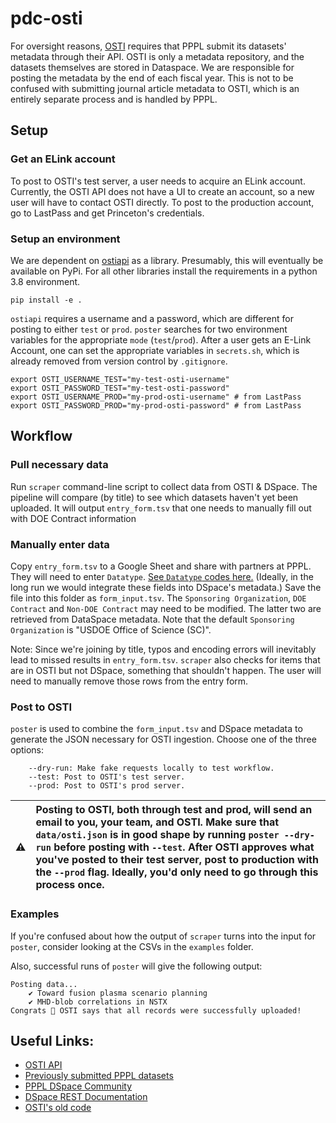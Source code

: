 # pdc-osti 

For oversight reasons, [OSTI](https://www.osti.gov/) requires that PPPL submit its datasets' metadata through their API. OSTI is only a metadata repository, and the datasets themselves are stored in Dataspace. We are responsible for posting the metadata by the end of each fiscal year. This is not to be confused with submitting journal article metadata to OSTI, which is an entirely separate process and is handled by PPPL.

## Setup

### Get an ELink account

To post to OSTI's test server, a user needs to acquire an ELink account. Currently, the OSTI API does not have a UI to create an account, so a new user will have to contact OSTI directly. To post to the production account, go to LastPass and get Princeton's credentials.

### Setup an environment
We are dependent on [ostiapi](https://github.com/doecode/ostiapi) as a library. Presumably, this will eventually be available on PyPi. For all other libraries install the requirements in a python 3.8 environment.

```
pip install -e .
```

`ostiapi` requires a username and a password, which are different for posting to either `test` or `prod`.
`poster` searches for two environment variables for the appropriate `mode` (`test`/`prod`).
After a user gets an E-Link Account, one can set the appropriate variables in `secrets.sh`,
which is already removed from version control by `.gitignore`.

```
export OSTI_USERNAME_TEST="my-test-osti-username"
export OSTI_PASSWORD_TEST="my-test-osti-password"
export OSTI_USERNAME_PROD="my-prod-osti-username" # from LastPass
export OSTI_PASSWORD_PROD="my-prod-osti-password" # from LastPass
```

## Workflow

### Pull necessary data

Run `scraper` command-line script to collect data from OSTI & DSpace. The pipeline will compare (by title) to see which datasets haven't yet been uploaded. It will output `entry_form.tsv` that one needs to manually fill out with DOE Contract information 

### Manually enter data

Copy `entry_form.tsv` to a Google Sheet and share with partners at PPPL. They will need to enter `Datatype`. [See `Datatype` codes here.](https://github.com/doecode/ostiapi#data-set-content-type-values)
(Ideally, in the long run we would integrate these fields into DSpace's metadata.) Save the file into this folder as `form_input.tsv`.
The `Sponsoring Organization`, `DOE Contract` and `Non-DOE Contract` may need to be modified. The latter two are retrieved from DataSpace metadata.
Note that the default `Sponsoring Organization` is "USDOE Office of Science (SC)".

Note: Since we're joining by title, typos and encoding errors will inevitably lead to missed results in `entry_form.tsv`. `scraper` also checks for items that are in OSTI but not DSpace, something that shouldn't happen. The user will need to manually remove those rows from the entry form.

### Post to OSTI

`poster` is used to combine the `form_input.tsv` and DSpace metadata to generate the JSON necessary for OSTI ingestion. Choose one of the three options:

```
    --dry-run: Make fake requests locally to test workflow.
    --test: Post to OSTI's test server.
    --prod: Post to OSTI's prod server.
```

| :warning:  | Posting to OSTI, both through test and prod, will send an email to you, your team, and OSTI. Make sure that `data/osti.json` is in good shape by running `poster --dry-run` before posting with `--test`. After OSTI approves what you've posted to their test server, post to production with the `--prod` flag. Ideally, you'd only need to go through this process once. |
|---------------|:-------------------------------------------------------------------------------------------------------------------------------------------------------------------------------------------------------------------------------------------------------------------------------------------------------------------------------------------------------------------------------|

### Examples
If you're confused about how the output of `scraper` turns into the input for `poster`, consider looking at the CSVs in the `examples` folder.

Also, successful runs of `poster` will give the following output:
```
Posting data...
    ✔ Toward fusion plasma scenario planning
    ✔ MHD-blob correlations in NSTX
Congrats 🚀 OSTI says that all records were successfully uploaded!
```

## Useful Links:

- [OSTI API](https://www.osti.gov/elink/241-6api.jsp)
- [Previously submitted PPPL datasets](https://www.osti.gov/dataexplorer/api/v1/records?site_ownership_code=PPPL)
- [PPPL DSpace Community](https://dataspace.princeton.edu/handle/88435/dsp01pz50gz45g)
- [DSpace REST Documentation](https://dataspace.princeton.edu/rest/)
- [OSTI's old code](https://github.com/doecode/dspace)
